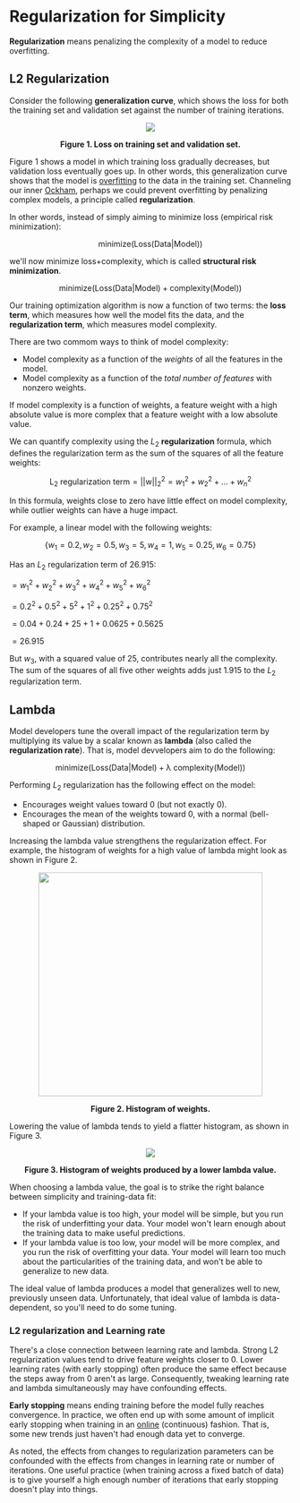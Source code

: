 # Regularization for Simplicity

**Regularization** means penalizing the complexity of a model to reduce overfitting.

## L2 Regularization

Consider the following **generalization curve**, which shows the loss for both the training set and validation set against the number of training iterations.

<div align='center'>

  <img src='https://developers.google.com/static/machine-learning/crash-course/images/RegularizationTwoLossFunctions.svg' />

  <strong>Figure 1. Loss on training set and validation set.</strong>
</div>

Figure 1 shows a model in which training loss gradually decreases, but validation loss eventually goes up. In other words, this generalization curve shows that the model is [overfitting](https://developers.google.com/machine-learning/crash-course/generalization/peril-of-overfitting) to the data in the training set. Channeling our inner [Ockham](https://developers.google.com/machine-learning/crash-course/generalization/peril-of-overfitting#ockham), perhaps we could prevent overfitting by penalizing complex models, a principle called **regularization**.

In other words, instead of simply aiming to minimize loss (empirical risk minimization):

<div class="math-jax-block">

$$\mathrm{minimize(Loss(Data \vert Model))}$$

</div>

we'll now minimize loss+complexity, which is called **structural risk minimization**.

<div class="math-jax-block">

$$\mathrm{minimize(Loss(Data \vert Model) + \mathrm{complexity(Model)})}$$

</div>

Our training optimization algorithm is now a function of two terms: the **loss term**, which measures how well the model fits the data, and the **regularization term**, which measures model complexity.

There are two commom ways to think of model complexity:

  * Model complexity as a function of the *weights* of all the features in the model.
  * Model complexity as a function of the *total number of features* with nonzero weights.

If model complexity is a function of weights, a feature weight with a high absolute value is more complex that a feature weight with a low absolute value.

We can quantify complexity using the $L_{2}$ **regularization** formula, which defines the regularization term as the sum of the squares of all the feature weights:

<div class="math-jax-block">

$$\mathrm{L_{2}\ regularization\ term} = \mathrm{\lvert \lvert w \rvert \rvert}^2_{2} = w_{1}^2 + w_{2}^2 + ... + w_{n}^2$$

</div>

In this formula, weights close to zero have little effect on model complexity, while outlier weights can have a huge impact.

For example, a linear model with the following weights:

<div class="math-jax-block">

$$\{w_{1} = 0.2, w_{2} = 0.5, w_{3} = 5, w_{4} = 1, w_{5} = 0.25, w_{6} = 0.75\}$$

</div>

Has an $L_{2}$ regularization term of 26.915:

<div class="math-jax-block">

$= w_{1}^2 + w_{2}^2 + w_{3}^2 + w_{4}^2 + w_{5}^2 + w_{6}^2$

</div>

<div class="math-jax-block">

$= 0.2^2 + 0.5^2 + 5^2 + 1^2 + 0.25^2 + 0.75^2$

</div>

<div class="math-jax-block">

$= 0.04 + 0.24 + 25 + 1 + 0.0625 + 0.5625$

</div>

<div class="math-jax-block">

$= 26.915$

</div>

But $w_{3}$, with a squared value of 25, contributes nearly all the complexity. The sum of the squares of all five other weights adds just 1.915 to the $L_{2}$ regularization term.

## Lambda

Model developers tune the overall impact of the regularization term by multiplying its value by a scalar known as **lambda** (also called the **regularization rate**). That is, model devvelopers aim to do the following:

<div class="math-jax-block">

$$\mathrm{minimize(Loss(Data \vert Model) + \lambda \ complexity(Model))}$$

</div>

Performing $L_{2}$ regularization has the following effect on the model:

  * Encourages weight values toward 0 (but not exactly 0).
  * Encourages the mean of the weights toward 0, with a normal (bell-shaped or Gaussian) distribution.

Increasing the lambda value strengthens the regularization effect. For example, the histogram of weights for a high value of lambda might look as shown in Figure 2.

<div align='center'>
  <img src='https://developers.google.com/static/machine-learning/crash-course/images/HighLambda.svg' height='400px' />

  <strong>Figure 2. Histogram of weights.</strong>
</div>

Lowering the value of lambda tends to yield a flatter histogram, as shown in Figure 3.

<div align='center'>
  <img src='https://developers.google.com/static/machine-learning/crash-course/images/LowLambda.svg' />

  <strong>Figure 3. Histogram of weights produced by a lower lambda value.</strong>
</div>

When choosing a lambda value, the goal is to strike the right balance between simplicity and training-data fit:

* If your lambda value is too high, your model will be simple, but you run the risk of underfitting your data. Your model won't learn enough about the training data to make useful predictions.
* If your lambda value is too low, your model will be more complex, and you run the risk of overfitting your data. Your model will learn too much about the particularities of the training data, and won't be able to generalize to new data.

The ideal value of lambda produces a model that generalizes well to new, previously unseen data. Unfortunately, that ideal value of lambda is data-dependent, so you'll need to do some tuning.

### L2 regularization and Learning rate

There's a close connection between learning rate and lambda. Strong L2 regularization values tend to drive feature weights closer to 0. Lower learning rates (with early stopping) often produce the same effect because the steps away from 0 aren't as large. Consequently, tweaking learning rate and lambda simultaneously may have confounding effects.

**Early stopping** means ending training before the model fully reaches convergence. In practice, we often end up with some amount of implicit early stopping when training in an [online](https://developers.google.com/machine-learning/crash-course/production-ml-systems) (continuous) fashion. That is, some new trends just haven't had enough data yet to converge.

As noted, the effects from changes to regularization parameters can be confounded with the effects from changes in learning rate or number of iterations. One useful practice (when training across a fixed batch of data) is to give yourself a high enough number of iterations that early stopping doesn't play into things.


